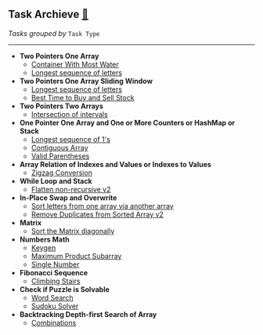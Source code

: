## Task Archieve [:scroll:](./README.md)

_Tasks grouped by_ `Task Type`

---

- __Two Pointers One Array__
  - [Container With Most Water](./most-water/task.md)
  - [Longest sequence of letters](./longest-letter-subsequence/task.md)
- __Two Pointers One Array Sliding Window__
  - [Longest sequence of letters](./longest-letter-subsequence/task.md)
  - [Best Time to Buy and Sell Stock](./best-time-to-buy-and-sell-stock/task.md)
- __Two Pointers Two Arrays__
  - [Intersection of intervals](./intersection-intervals/task.md)
- __One Pointer One Array and One or More Counters or HashMap or Stack__
  - [Longest sequence of 1's](./longest-sequence-of-1s/task.md)
  - [Contiguous Array](./contiguous-array/task.md)
  - [Valid Parentheses](./valid-parentheses/task.md)
- __Array Relation of Indexes and Values or Indexes to Values__
  - [Zigzag Conversion](./zigzag-conversion/task.md)
- __While Loop and Stack__
  - [Flatten non-recursive v2](./flatten-nonrecursive-v2/task.md)
- __In-Place Swap and Overwrite__
  - [Sort letters from one array via another array](./sort-letters-two-arrays/task.md)
  - [Remove Duplicates from Sorted Array v2](./remove-duplicates-v2/task.md)
- __Matrix__
  - [Sort the Matrix diagonally](./matrix-diagonal-sort/task.md)
- __Numbers Math__
  - [Keygen](./keygen/task.md)
  - [Maximum Product Subarray](./maximum-product-subarray/task.md)
  - [Single Number](./single-number/task.md)
- __Fibonacci Sequence__
  - [Climbing Stairs](./climb-stairs/task.md)
- __Check if Puzzle is Solvable__
  - [Word Search](./word-search/task.md)
  - [Sudoku Solver](../cheatsheet/sudoku.js)
- __Backtracking Depth-first Search of Array__
  - [Combinations](./combinations/task.md)
